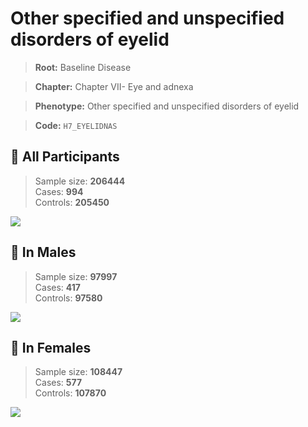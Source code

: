 # Other specified and unspecified  disorders of eyelid

> **Root:** Baseline Disease  

> **Chapter:** Chapter VII- Eye and adnexa  

> **Phenotype:** Other specified and unspecified  disorders of eyelid  

> **Code:** `H7_EYELIDNAS`

## 🧪 All Participants  
> Sample size: **206444**  
> Cases: **994**  
> Controls: **205450**
<img src="/Disease/Figures/ALL/Baseline/H7_EYELIDNAS.png"/>
<CsvTable src="/Disease/Data/ALL/Baseline/LG_H7_EYELIDNAS.csv" label="🔍 View full results" />

## 👨 In Males  
> Sample size: **97997**  
> Cases: **417**  
> Controls: **97580**
<img src="/Disease/Figures/Male/Baseline/H7_EYELIDNAS.png"/>
<CsvTable src="/Disease/Data/Male/Baseline/LG_H7_EYELIDNAS.csv" label="🔍 View full results" />

## 👩 In Females  
> Sample size: **108447**  
> Cases: **577**  
> Controls: **107870**
<img src="/Disease/Figures/Female/Baseline/H7_EYELIDNAS.png"/>
<CsvTable src="/Disease/Data/Female/Baseline/LG_H7_EYELIDNAS.csv" label="🔍 View full results" />
